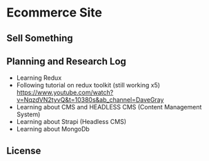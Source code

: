 # Ecommerce Site

## Sell Something

## Planning and Research Log

* Learning Redux 
* Following tutorial on redux toolkit (still working x5) https://www.youtube.com/watch?v=NqzdVN2tyvQ&t=10380s&ab_channel=DaveGray
* Learning about CMS and HEADLESS CMS (Content Management System)
* Learning about Strapi (Headless CMS)
* Learning about MongoDb 


## License